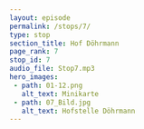 ```yaml
---
layout: episode
permalink: /stops/7/
type: stop
section_title: Hof Döhrmann
page_rank: 7
stop_id: 7
audio_file: Stop7.mp3
hero_images:
 - path: 01-12.png
   alt_text: Minikarte
 - path: 07_Bild.jpg
   alt_text: Hofstelle Döhrmann
---
```

